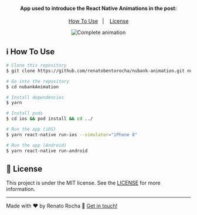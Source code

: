 <h4 align="center">
  App used to introduce the React Native Animations in the post: 
</h4>

<p align="center">
  <a href="#information_source-how-to-use">How To Use</a>&nbsp;&nbsp;&nbsp;|&nbsp;&nbsp;&nbsp;
  <a href="#memo-license">License</a>
</p>


<p align="center">
  <img alt="Complete animation" src="Complete.gif">
</p>

## :information_source: How To Use

```bash
# Clone this repository
$ git clone https://github.com/renatobentorocha/nubank-animation.git nubankAnimation

# Go into the repository
$ cd nubankAnimation

# Install dependencies
$ yarn

# Install pods
$ cd ios && pod install && cd ../

# Run the app (iOS)
$ yarn react-native run-ios --simulator="iPhone 8"

# Run the app (Android)
$ yarn react-native run-android
```

## :memo: License
This project is under the MIT license. See the [LICENSE](LICENSE) for more information.

---

Made with ♥ by Renato Rocha :wave: [Get in touch!](https://www.linkedin.com/in/renato-rocha-62146a74/)

[nodejs]: https://nodejs.org/
[yarn]: https://yarnpkg.com/
[vc]: https://code.visualstudio.com/
[vceditconfig]: https://marketplace.visualstudio.com/items?itemName=EditorConfig.EditorConfig
[vceslint]: https://marketplace.visualstudio.com/items?itemName=dbaeumer.vscode-eslint
